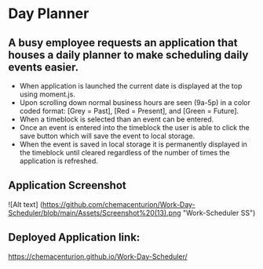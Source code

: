 # Day Planner
## A busy employee requests an application that houses a daily planner to make scheduling daily events easier.
* When application is launched the current date is displayed at the top using moment.js.
* Upon scrolling down normal business hours are seen (9a-5p) in a color coded format: [Grey = Past], [Red = Present], and [Green = Future].
* When a timeblock is selected than an event can be entered.
* Once an event is entered into the timeblock the user is able to click the save button which will save the event to local storage.
* When the event is saved in local storage it is permanently displayed in the timeblock until cleared regardless of the number of times the application is refreshed.
## Application Screenshot
![Alt text] (https://github.com/chemacenturion/Work-Day-Scheduler/blob/main/Assets/Screenshot%20(13).png "Work-Scheduler SS")
## Deployed Application link:
https://chemacenturion.github.io/Work-Day-Scheduler/